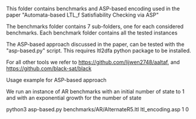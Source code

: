 This folder contains benchmarks and ASP-based encoding used in the paper "Automata-based LTL_f Satisfiability Checking via ASP"

The benchmarks folder contains 7 sub-folders, one for each considered benchmarks.
Each benchmark folder contains all the tested instances 

The ASP-based approach discussed in the paper, can be tested with the "asp-based.py" script.
This requires ltl2dfa python package to be installed.

For all other tools we refer to https://github.com/lijwen2748/aaltaf, and https://github.com/black-sat/black


Usage example for ASP-based approach

We run an instance of AR benchmarks with an initial number of state to 1 and with an exponential growth for the number of state

python3 asp-based.py benchmarks/AR/AlternateR5.ltl ltl_encoding.asp 1 0 

